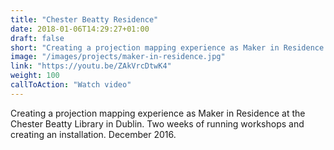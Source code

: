```yaml
---
title: "Chester Beatty Residence"
date: 2018-01-06T14:29:27+01:00
draft: false
short: "Creating a projection mapping experience as Maker in Residence at the Chester Beatty Library in Dublin. Two weeks of running workshops and creating an installation. December 2016."
image: "/images/projects/maker-in-residence.jpg"
link: "https://youtu.be/ZAkVrcDtwK4"
weight: 100
callToAction: "Watch video"
---
```


Creating a projection mapping experience as Maker in Residence at the Chester Beatty Library in Dublin. Two weeks of running workshops and creating an installation. December 2016.
